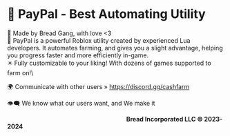 # 👑 PayPal - Best Automating Utility
💛 Made by Bread Gang, with love <3\
🔑 PayPal is a powerful Roblox utility created by experienced Lua developers. It automates farming, and gives you a slight advantage, helping you progress faster and more efficiently in-game.\
✴️ Fully customizable to your liking! With dozens of games supported to farm on!\

🌍 Communicate with other users
» https://discord.gg/cashfarm

👁️‍🗨️ We know what our users want, and We make it

‎ ‎ ‎ ‎ ‎ ‎ ‎ ‎ ‎ ‎ ‎ ‎ ‎ ‎ ‎ ‎ ‎ ‎ ‎ ‎ ‎ ‎ ‎ ‎ ‎ ‎ ‎ ‎ ‎ ‎ ‎ ‎ ‎ ‎ ‎ ‎ ‎ ‎ ‎ ‎ ‎ ‎ ‎ ‎ ‎ ‎ ‎ ‎ ‎ ‎ ‎ ‎ ‎ ‎ ‎ ‎ ‎ ‎ ‎ ‎ ‎ ‎ ‎ ‎ ‎ ‎ ‎ ‎ ‎ ‎ ‎ ‎ ‎ ‎ ‎ ‎ ‎ ‎ ‎ ‎ ‎**Bread Incorporated LLC © 2023-2024**
